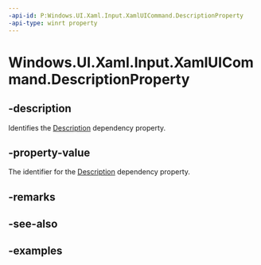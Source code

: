 ```yaml
---
-api-id: P:Windows.UI.Xaml.Input.XamlUICommand.DescriptionProperty
-api-type: winrt property
---
```


<!-- Property syntax.
public DependencyProperty DescriptionProperty { get; }
-->

# Windows.UI.Xaml.Input.XamlUICommand.DescriptionProperty

## -description

Identifies the [Description](xamluicommand_description.md) dependency property.

## -property-value

The identifier for the [Description](xamluicommand_description.md) dependency property.

## -remarks

## -see-also

## -examples
